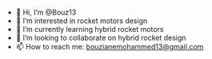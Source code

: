 - 👋 Hi, I’m @Bouz13
- 👀 I’m interested in rocket motors design 
- 🌱 I’m currently learning hybrid rocket motors
- 💞️ I’m looking to collaborate on hybrid rocket design 
- 📫 How to reach me: bouzianemohammed13@gmail.com

<!---
Bouz13/Bouz13 is a ✨ special ✨ repository because its `README.md` (this file) appears on your GitHub profile.
You can click the Preview link to take a look at your changes.
--->
